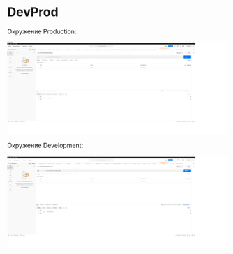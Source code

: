 # DevProd
 
Окружение Production:

 ![alt text](6_1.png)
 
 Окружение Development:
 
 ![alt text](6_2.png)
